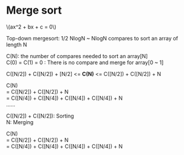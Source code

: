# Merge sort
<script type="text/x-mathjax-config">
  MathJax.Hub.Config({tex2jax: {inlineMath: [['$','$'], ['\\(','\\)']]}});
</script>
<script type="text/javascript" async
  src="https://cdn.mathjax.org/mathjax/latest/MathJax.js?config=TeX-AMS_CHTML">
</script>
\\(ax^2 + bx + c = 0\\)
		
Top-down mergesort: 1/2 NlogN ~ NlogN compares to sort an array of length N

C(N): the number of compares needed to sort an array[N] <br>
C(0) = C(1) = 0 : There is no compare and merge for array[0 ~ 1] <br>

C([N/2]) + C([N/2]) + [N/2] <= **C(N)** <= C([N/2]) + C([N/2]) + N

C(N) <br>
= C([N/2]) + C([N/2]) + N <br>
= C([N/4]) + C([N/4]) + C([N/4]) + C([N/4]) + N <br>
...... <br>

C([N/2]) + C([N/2]): Sorting <br>
N: Merging <br>

C(N) <br>
= C([N/2]) + C([N/2]) + N <br>
= C([N/4]) + C([N/4]) + C([N/4]) + C([N/4]) + N <br>
